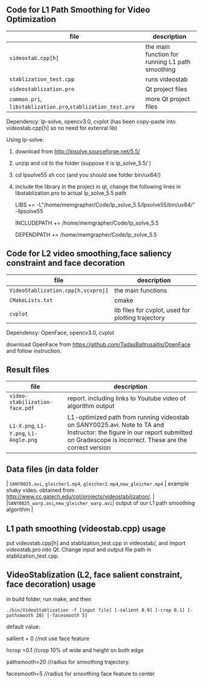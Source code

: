 ## Code for L1 Path Smoothing for Video Optimization

| file | description |
| --- | --- |
| `videostab.cpp[h]` | the main function for running L1 path smoothing |
| `stablization_test.cpp` | runs videostab |
| `videostablization.pro`| Qt project files |
| `common.pri`, `libstablization.pro`,`stablization_test.pro` | more Qt project files |

Dependency: lp-solve, opencv3.0, cvplot (has been copy-paste into videostab.cpp[h] so no need for extenral lib)

Using lp-solve:

1. download from http://lpsolve.sourceforge.net/5.5/
 
2. unzip and cd to the folder (suppose it is lp_solve_5.5/ )

3. cd lpsolve55
    sh ccc  (and you should see folder bin/ux64/)

4. include the library in the project
    in qt, change the following lines in libstablization.pro to actual lp_solve_5.5 path

    LIBS += -L"/home/memgrapher/Code/lp_solve_5.5/lpsolve55/bin/ux64/" -llpsolve55
    
    INCLUDEPATH += /home/memgrapher/Code/lp_solve_5.5
    
    DEPENDPATH  += /home/memgrapher/Code/lp_solve_5.5
    
## Code for L2 video smoothing,face saliency constraint and face decoration

| file | description |
| --- | --- |
| `VideoStablization.cpp[h,vcxproj]` | the main functions |
| `CMakeLists.txt` | cmake |
| `cvplot`  | lib files for cvplot, used for plotting trajectory |

Dependency: OpenFace, opencv3.0, cvplot

download OpenFace from https://github.com/TadasBaltrusaitis/OpenFace and follow instruction.

## Result files

| file | description |
| --- | --- |
| `video-stabilization-face.pdf` | report. including links to Youtube video of algorithm output |
| `L1-X.png`, `L1-Y.png`, `L1-Angle.png` | L1-optimized path from running videostab on SANY0025.avi. Note to TA and Instructor: the figure in our report submitted on Gradescope is incorrect. These are the correct version |

## Data files (in data folder
| `SANY0025.avi`, `gleicher1.mp4`, `gleicher2.mp4`,`new_gleicher.mp4` | example shaky video. obtained from http://www.cc.gatech.edu/cpl/projects/videostabilization/. |
|`SANY0025_warp.avi`,`new_gleicher_warp.avi`| output of our L1 path smoothing algorithm |

## L1 path smoothing (videostab.cpp) usage

put videostab.cpp[h] and stablization_test.cpp in videostab/, and import videostab.pro into Qt. Change input and output file path in stablization_test.cpp.

## VideoStablization (L2, face salient constraint, face decoration) usage

in build folder, run make, and then

    ./bin/VideoStablization -f [input file] [-salient 0.9] [-crop 0.1] [-pathsmooth 20] [-facesmooth 5]
    
default value: 

sallient = 0 //not use face feature

hcrop =0.1 //crop 10% of wide and height on both edge

pathsmooth=20 //radius for smoothing trajectory.

facesmooth=5 //radius for smoothing face feature to center

